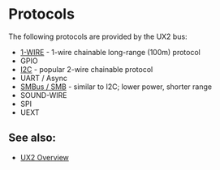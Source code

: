# Protocols

The following protocols are provided by the UX2 bus:

* [1-WIRE](./1wire/README.md) - 1-wire chainable long-range (100m) protocol
* GPIO
* [I2C](./i2c/README.md) - popular 2-wire chainable protocol
* UART / Async
* [SMBus / SMB](./smb/README.md) - similar to I2C; lower power, shorter range
* SOUND-WIRE
* SPI
* UEXT

## See also:

* [UX2 Overview](../README.md)
